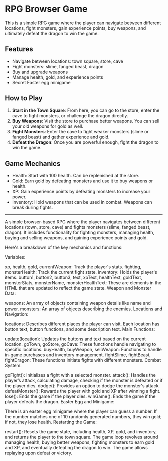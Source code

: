 # RPG Browser Game

This is a simple RPG game where the player can navigate between different locations, fight monsters, gain experience points, buy weapons, and ultimately defeat the dragon to win the game.

## Features

- Navigate between locations: town square, store, cave
- Fight monsters: slime, fanged beast, dragon
- Buy and upgrade weapons
- Manage health, gold, and experience points
- Secret Easter egg minigame

## How to Play

1. **Start in the Town Square**: From here, you can go to the store, enter the cave to fight monsters, or challenge the dragon directly.
2. **Buy Weapons**: Visit the store to purchase better weapons. You can sell your old weapons for gold as well.
3. **Fight Monsters**: Enter the cave to fight weaker monsters (slime or fanged beast) and gather experience and gold.
4. **Defeat the Dragon**: Once you are powerful enough, fight the dragon to win the game.

## Game Mechanics

- Health: Start with 100 health. Can be replenished at the store.
- Gold: Earn gold by defeating monsters and use it to buy weapons or health.
- XP: Gain experience points by defeating monsters to increase your power.
- Inventory: Hold weapons that can be used in combat. Weapons can break during fights.


------------------------------------------------------------------------------------------------------------------------------------------------

A simple browser-based RPG where the player navigates between different locations (town, store, cave) 
and fights monsters (slime, fanged beast, dragon). 
It includes functionality for fighting monsters, managing health, buying and selling weapons, and gaining experience points and gold. 


Here's a breakdown of the key mechanics and functions:

Variables:

xp, health, gold, currentWeapon: Track the player's stats.
fighting, monsterHealth: Track the current fight state.
inventory: Holds the player's items.
button1, button2, button3, text, xpText, healthText, goldText, monsterStats, monsterName, monsterHealthText: These are elements in the HTML that are updated to reflect the game state.
Weapon and Monster Data:

weapons: An array of objects containing weapon details like name and power.
monsters: An array of objects describing the enemies.
Locations and Navigation:

locations: Describes different places the player can visit. Each location has button text, button functions, and some description text.
Main Functions:

update(location): Updates the buttons and text based on the current location.
goTown, goStore, goCave: These functions handle navigating to specific locations.
buyHealth, buyWeapon, sellWeapon: Functions to handle in-game purchases and inventory management.
fightSlime, fightBeast, fightDragon: These functions initiate fights with different monsters.
Combat System:

goFight(): Initializes a fight with a selected monster.
attack(): Handles the player’s attack, calculating damage, checking if the monster is defeated or if the player dies.
dodge(): Provides an option to dodge the monster's attack.
defeatMonster(): Rewards the player with gold and XP after winning a fight.
lose(): Ends the game if the player dies.
winGame(): Ends the game if the player defeats the dragon.
Easter Egg and Minigame:

There is an easter egg minigame where the player can guess a number. If the number matches one of 10 randomly generated numbers, they win gold; if not, they lose health.
Restarting the Game:

restart(): Resets the game state, including health, XP, gold, and inventory, and returns the player to the town square.
The game loop revolves around managing health, buying better weapons, fighting monsters to earn gold and XP, and eventually defeating the dragon to win. The game allows replaying upon defeat or victory.